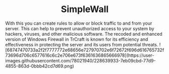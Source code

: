 <h1 align="center">SimpleWall</h1>
With this you can create rules to allow or block traffic to and from your server. This can help to prevent unauthorized access to your system by hackers, viruses, and other malicious software. The recoded and enhanced version of Windows Firewall in TrCraft is known for its efficiency and effectiveness in protecting the server and its users from potential threats.
![68747470733a2f2f7777772e68656e727970702e6f72672f696d616765732f73696d706c6577616c6c2e706e673f6361636865666978](https://user-images.githubusercontent.com/78021940/228639933-7eb09cbd-77d9-4855-863d-0bbb42cd7d69.png)
